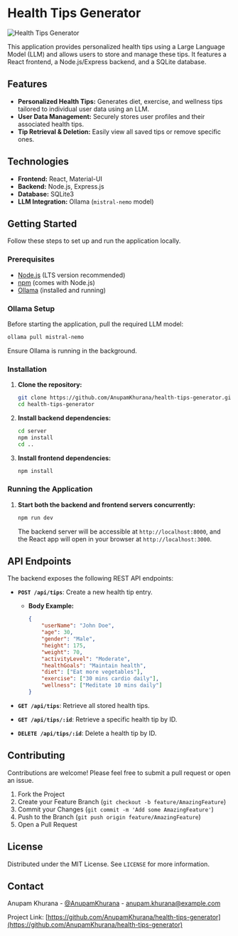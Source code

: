 # Health Tips Generator

![Health Tips Generator](https://i.imgur.com/your-gif-or-screenshot.gif)  <!-- Replace with a GIF or screenshot of your application -->

This application provides personalized health tips using a Large Language Model (LLM) and allows users to store and manage these tips. It features a React frontend, a Node.js/Express backend, and a SQLite database.

## Features

*   **Personalized Health Tips:** Generates diet, exercise, and wellness tips tailored to individual user data using an LLM.
*   **User Data Management:** Securely stores user profiles and their associated health tips.
*   **Tip Retrieval & Deletion:** Easily view all saved tips or remove specific ones.

## Technologies

*   **Frontend:** React, Material-UI
*   **Backend:** Node.js, Express.js
*   **Database:** SQLite3
*   **LLM Integration:** Ollama (`mistral-nemo` model)

## Getting Started

Follow these steps to set up and run the application locally.

### Prerequisites

*   [Node.js](https://nodejs.org/) (LTS version recommended)
*   [npm](https://www.npmjs.com/) (comes with Node.js)
*   [Ollama](https://ollama.ai/) (installed and running)

### Ollama Setup

Before starting the application, pull the required LLM model:

```bash
ollama pull mistral-nemo
```

Ensure Ollama is running in the background.

### Installation

1.  **Clone the repository:**
    ```bash
    git clone https://github.com/AnupamKhurana/health-tips-generator.git
    cd health-tips-generator
    ```

2.  **Install backend dependencies:**
    ```bash
    cd server
    npm install
    cd ..
    ```

3.  **Install frontend dependencies:**
    ```bash
    npm install
    ```

### Running the Application

1.  **Start both the backend and frontend servers concurrently:**
    ```bash
    npm run dev
    ```
    The backend server will be accessible at `http://localhost:8000`, and the React app will open in your browser at `http://localhost:3000`.

## API Endpoints

The backend exposes the following REST API endpoints:

*   **`POST /api/tips`**: Create a new health tip entry.
    *   **Body Example:**
        ```json
        {
            "userName": "John Doe",
            "age": 30,
            "gender": "Male",
            "height": 175,
            "weight": 70,
            "activityLevel": "Moderate",
            "healthGoals": "Maintain health",
            "diet": ["Eat more vegetables"],
            "exercise": ["30 mins cardio daily"],
            "wellness": ["Meditate 10 mins daily"]
        }
        ```

*   **`GET /api/tips`**: Retrieve all stored health tips.

*   **`GET /api/tips/:id`**: Retrieve a specific health tip by ID.

*   **`DELETE /api/tips/:id`**: Delete a health tip by ID.

## Contributing

Contributions are welcome! Please feel free to submit a pull request or open an issue.

1.  Fork the Project
2.  Create your Feature Branch (`git checkout -b feature/AmazingFeature`)
3.  Commit your Changes (`git commit -m 'Add some AmazingFeature'`)
4.  Push to the Branch (`git push origin feature/AmazingFeature`)
5.  Open a Pull Request

## License

Distributed under the MIT License. See `LICENSE` for more information.

## Contact

Anupam Khurana - [@AnupamKhurana](https://twitter.com/AnupamKhurana) - anupam.khurana@example.com

Project Link: [https://github.com/AnupamKhurana/health-tips-generator](https://github.com/AnupamKhurana/health-tips-generator)
